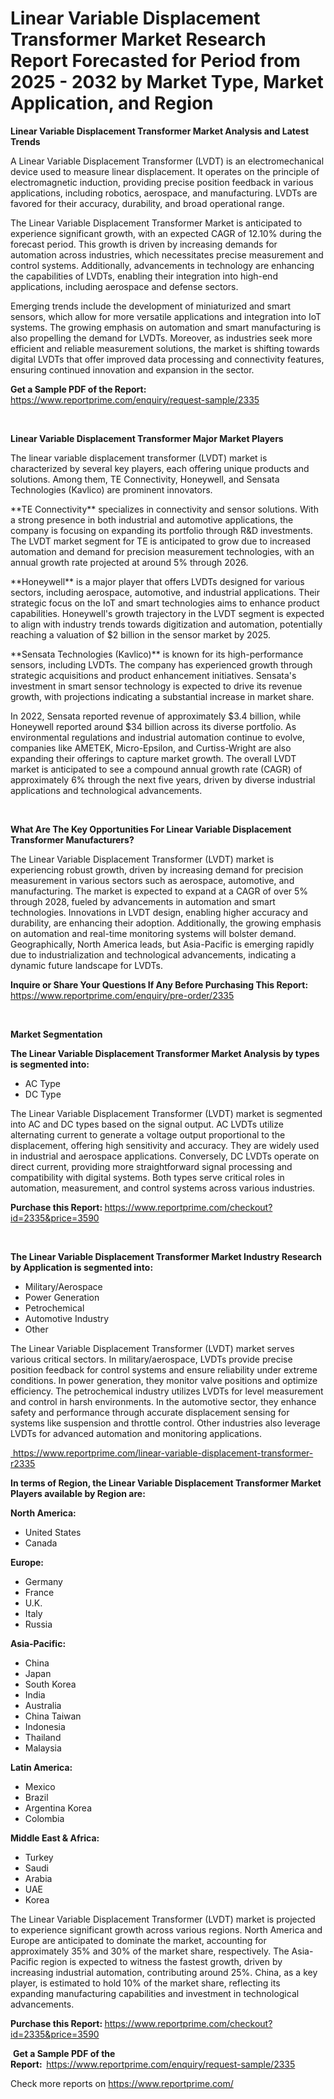 <p><h1>Linear Variable Displacement Transformer Market Research Report Forecasted for Period from 2025 -  2032 by Market Type, Market Application, and Region</h1></p><p><strong>Linear Variable Displacement Transformer Market Analysis and Latest Trends</strong></p>
<p><p>A Linear Variable Displacement Transformer (LVDT) is an electromechanical device used to measure linear displacement. It operates on the principle of electromagnetic induction, providing precise position feedback in various applications, including robotics, aerospace, and manufacturing. LVDTs are favored for their accuracy, durability, and broad operational range.</p><p>The Linear Variable Displacement Transformer Market is anticipated to experience significant growth, with an expected CAGR of 12.10% during the forecast period. This growth is driven by increasing demands for automation across industries, which necessitates precise measurement and control systems. Additionally, advancements in technology are enhancing the capabilities of LVDTs, enabling their integration into high-end applications, including aerospace and defense sectors.</p><p>Emerging trends include the development of miniaturized and smart sensors, which allow for more versatile applications and integration into IoT systems. The growing emphasis on automation and smart manufacturing is also propelling the demand for LVDTs. Moreover, as industries seek more efficient and reliable measurement solutions, the market is shifting towards digital LVDTs that offer improved data processing and connectivity features, ensuring continued innovation and expansion in the sector.</p></p>
<p><strong>Get a Sample PDF of the Report:&nbsp;</strong> <a href="https://www.reportprime.com/enquiry/request-sample/2335?utm_campaign=2246&utm_medium=2&utm_source=Github&utm_content=ia&utm_term=18032025&utm_id=linear-variable-displacement-transformer">https://www.reportprime.com/enquiry/request-sample/2335</a></p>
<p>&nbsp;</p>
<p><strong>Linear Variable Displacement Transformer Major Market Players</strong></p>
<p><p>The linear variable displacement transformer (LVDT) market is characterized by several key players, each offering unique products and solutions. Among them, TE Connectivity, Honeywell, and Sensata Technologies (Kavlico) are prominent innovators.</p><p>**TE Connectivity** specializes in connectivity and sensor solutions. With a strong presence in both industrial and automotive applications, the company is focusing on expanding its portfolio through R&D investments. The LVDT market segment for TE is anticipated to grow due to increased automation and demand for precision measurement technologies, with an annual growth rate projected at around 5% through 2026.</p><p>**Honeywell** is a major player that offers LVDTs designed for various sectors, including aerospace, automotive, and industrial applications. Their strategic focus on the IoT and smart technologies aims to enhance product capabilities. Honeywell's growth trajectory in the LVDT segment is expected to align with industry trends towards digitization and automation, potentially reaching a valuation of $2 billion in the sensor market by 2025.</p><p>**Sensata Technologies (Kavlico)** is known for its high-performance sensors, including LVDTs. The company has experienced growth through strategic acquisitions and product enhancement initiatives. Sensata's investment in smart sensor technology is expected to drive its revenue growth, with projections indicating a substantial increase in market share.</p><p>In 2022, Sensata reported revenue of approximately $3.4 billion, while Honeywell reported around $34 billion across its diverse portfolio. As environmental regulations and industrial automation continue to evolve, companies like AMETEK, Micro-Epsilon, and Curtiss-Wright are also expanding their offerings to capture market growth. The overall LVDT market is anticipated to see a compound annual growth rate (CAGR) of approximately 6% through the next five years, driven by diverse industrial applications and technological advancements.</p></p>
<p>&nbsp;</p>
<p><strong>What Are The Key Opportunities For Linear Variable Displacement Transformer Manufacturers?</strong></p>
<p><p>The Linear Variable Displacement Transformer (LVDT) market is experiencing robust growth, driven by increasing demand for precision measurement in various sectors such as aerospace, automotive, and manufacturing. The market is expected to expand at a CAGR of over 5% through 2028, fueled by advancements in automation and smart technologies. Innovations in LVDT design, enabling higher accuracy and durability, are enhancing their adoption. Additionally, the growing emphasis on automation and real-time monitoring systems will bolster demand. Geographically, North America leads, but Asia-Pacific is emerging rapidly due to industrialization and technological advancements, indicating a dynamic future landscape for LVDTs.</p></p>
<p><strong>Inquire or Share Your Questions If Any Before Purchasing This Report:</strong> <a href="https://www.reportprime.com/enquiry/pre-order/2335?utm_campaign=2246&utm_medium=2&utm_source=Github&utm_content=ia&utm_term=18032025&utm_id=linear-variable-displacement-transformer">https://www.reportprime.com/enquiry/pre-order/2335</a></p>
<p>&nbsp;</p>
<p><strong>Market Segmentation</strong></p>
<p><strong>The Linear Variable Displacement Transformer Market Analysis by types is segmented into:</strong></p>
<p><ul><li>AC Type</li><li>DC Type</li></ul></p>
<p><p>The Linear Variable Displacement Transformer (LVDT) market is segmented into AC and DC types based on the signal output. AC LVDTs utilize alternating current to generate a voltage output proportional to the displacement, offering high sensitivity and accuracy. They are widely used in industrial and aerospace applications. Conversely, DC LVDTs operate on direct current, providing more straightforward signal processing and compatibility with digital systems. Both types serve critical roles in automation, measurement, and control systems across various industries.</p></p>
<p><strong>Purchase this Report:&nbsp;</strong><a href="https://www.reportprime.com/checkout?id=2335&price=3590&utm_campaign=2246&utm_medium=2&utm_source=Github&utm_content=ia&utm_term=18032025&utm_id=linear-variable-displacement-transformer">https://www.reportprime.com/checkout?id=2335&price=3590</a></p>
<p>&nbsp;</p>
<p><strong>The Linear Variable Displacement Transformer Market Industry Research by Application is segmented into:</strong></p>
<p><ul><li>Military/Aerospace</li><li>Power Generation</li><li>Petrochemical</li><li>Automotive Industry</li><li>Other</li></ul></p>
<p><p>The Linear Variable Displacement Transformer (LVDT) market serves various critical sectors. In military/aerospace, LVDTs provide precise position feedback for control systems and ensure reliability under extreme conditions. In power generation, they monitor valve positions and optimize efficiency. The petrochemical industry utilizes LVDTs for level measurement and control in harsh environments. In the automotive sector, they enhance safety and performance through accurate displacement sensing for systems like suspension and throttle control. Other industries also leverage LVDTs for advanced automation and monitoring applications.</p></p>
<p><a href="https://www.reportprime.com/linear-variable-displacement-transformer-r2335?utm_campaign=2246&utm_medium=2&utm_source=Github&utm_content=ia&utm_term=18032025&utm_id=linear-variable-displacement-transformer">&nbsp;https://www.reportprime.com/linear-variable-displacement-transformer-r2335</a></p>
<p><strong>In terms of Region, the Linear Variable Displacement Transformer Market Players available by Region are:</strong></p>
<p>
    <p> <strong> North America: </strong>
        <ul>
            <li>United States</li>
            <li>Canada</li>
        </ul>
        </p> 
    <p> <strong> Europe: </strong>
        <ul>
            <li>Germany</li>
            <li>France</li>
            <li>U.K.</li>
            <li>Italy</li>
            <li>Russia</li>
        </ul>
        </p> 
    <p> <strong> Asia-Pacific: </strong>
        <ul>
            <li>China</li>
            <li>Japan</li>
            <li>South Korea</li>
            <li>India</li>
            <li>Australia</li>
            <li>China Taiwan</li>
            <li>Indonesia</li>
            <li>Thailand</li>
            <li>Malaysia</li>
        </ul>
        </p> 
    <p> <strong> Latin America: </strong>
        <ul>
            <li>Mexico</li>
            <li>Brazil</li>
            <li>Argentina Korea</li>
            <li>Colombia</li>
        </ul>
        </p> 
    <p> <strong> Middle East & Africa: </strong>
        <ul>
            <li>Turkey</li>
            <li>Saudi</li>
            <li>Arabia</li>
            <li>UAE</li>
            <li>Korea</li>
        </ul>
    </p>
    </p>
<p><p>The Linear Variable Displacement Transformer (LVDT) market is projected to experience significant growth across various regions. North America and Europe are anticipated to dominate the market, accounting for approximately 35% and 30% of the market share, respectively. The Asia-Pacific region is expected to witness the fastest growth, driven by increasing industrial automation, contributing around 25%. China, as a key player, is estimated to hold 10% of the market share, reflecting its expanding manufacturing capabilities and investment in technological advancements.</p></p>
<p><strong>Purchase this Report: </strong><a href="https://www.reportprime.com/checkout?id=2335&price=3590&utm_campaign=2246&utm_medium=2&utm_source=Github&utm_content=ia&utm_term=18032025&utm_id=linear-variable-displacement-transformer">https://www.reportprime.com/checkout?id=2335&price=3590</a></p>
<p>&nbsp;<strong>Get a Sample PDF of the Report:&nbsp;&nbsp;</strong><a href="https://www.reportprime.com/enquiry/request-sample/2335?utm_campaign=2246&utm_medium=2&utm_source=Github&utm_content=ia&utm_term=18032025&utm_id=linear-variable-displacement-transformer">https://www.reportprime.com/enquiry/request-sample/2335</a></p>
<p><strong></strong></p>
<p>Check more reports on <a href="https://www.reportprime.com/?utm_campaign=2246&utm_medium=2&utm_source=Github&utm_content=ia&utm_term=18032025&utm_id=linear-variable-displacement-transformer">https://www.reportprime.com/</a></p>